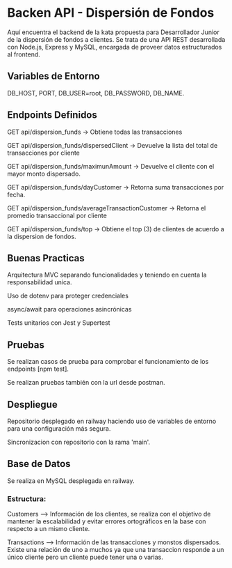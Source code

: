 # Backen API - Dispersión de Fondos

Aquí encuentra el backend de la kata propuesta para Desarrollador Junior de la dispersión de fondos a clientes. Se trata de una API REST desarrollada con Node.js, Express y MySQL, encargada de proveer datos estructurados al frontend.

## Variables de Entorno 
DB_HOST, PORT, DB_USER=root, DB_PASSWORD, DB_NAME.

## Endpoints Definidos 
GET api/dispersion_funds -> Obtiene todas las transacciones

GET api/dispersion_funds/dispersedClient -> Devuelve la lista del total de transacciones por cliente 

GET api/dispersion_funds/maximunAmount -> Devuelve el cliente con el mayor monto dispersado. 

GET api/dispersion_funds/dayCustomer -> Retorna suma transacciones por fecha. 

GET api/dispersion_funds/averageTransactionCustomer -> Retorna el promedio transaccional por cliente 

GET api/dispersion_funds/top -> Obtiene el top (3) de clientes de acuerdo a la dispersion de fondos. 

## Buenas Practicas 
Arquitectura MVC separando funcionalidades y teniendo en cuenta la responsabilidad unica. 

Uso de dotenv para proteger credenciales 

async/await para operaciones asincrónicas

Tests unitarios con Jest y Supertest

## Pruebas 
Se realizan casos de prueba para comprobar el funcionamiento de los endpoints [npm test]. 

Se realizan pruebas también con la url desde postman. 

## Despliegue 
Repositorio desplegado en railway haciendo uso de variables de entorno para una configuración más segura. 

Sincronizacion con repositorio con la rama 'main'. 

## Base de Datos 
Se realiza en MySQL desplegada en railway. 

### Estructura: 
Customers --> Información de los clientes, se realiza con el objetivo de mantener la escalabilidad y evitar errores ortográficos en la base con respecto a un mismo cliente. 

Transactions --> Información de las transacciones y monstos dispersados. Existe una relación de uno a muchos ya que una transaccion responde a un único cliente pero un cliente puede tener una o varias. 

